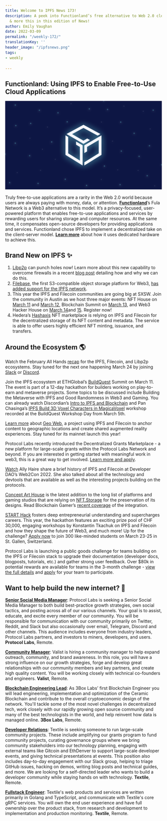 ```yaml
---
title: Welcome to IPFS News 173!
description: A peek into Functionland’s free alternative to Web 2.0 cloud applications
  & more this in this edition of News!
author: Emily Vaughan
date: 2022-03-09
permalink: "/weekly-172/"
translationKey: ''
header_image: "/ipfsnews.png"
tags:
- weekly

---
```

## **Functionland: Using IPFS to Enable Free-to-Use Cloud Applications**

![](../assets/ipfs-feb-16.png)

Truly free-to-use applications are a rarity in the Web 2.0 world because users are always paying with money, data, or attention. [**Functionland**](https://fx.land/)’s Fula Network is a Web3 alternative to this model. It’s a privacy-focused, user-powered platform that enables free-to-use applications and services by rewarding users for sharing storage and computer resources. At the same time, it compensates open-source developers for providing applications and services. Functionland chose IPFS to implement a decentralized take on the client-server model. [**Learn more**](https://blog.ipfs.io/2022-02-22-functionland/) about how it uses dedicated hardware to achieve this.

## **Brand New on IPFS ✨**

1. [Libp2p](https://docs.ipfs.io/concepts/glossary/#libp2p) can punch holes now! Learn more about this new capability to overcome firewalls in a recent [blog post](https://blog.ipfs.io/2022-01-20-libp2p-hole-punching/) detailing how and why we can do this.
2. [Filebase](https://filebase.com/), the first S3-compatible object storage platform for Web3, [has added support for the IPFS network](https://filebase.com/blog/introducing-support-for-ipfs-backed-by-decentralized-storage/?utm_source=newsletter&utm_medium=email&utm_campaign=IPFS_Newsletter).
3. This year the IPFS and Filecoin communities are going big at SXSW. Join the community in Austin as we host three major events: NFT House on [March 11](https://www.eventbrite.com/e/nft-house-sxsw-day-1-nft-x-art-tickets-275786012387) and [March 12](https://www.eventbrite.com/e/nft-house-sxsw-day-2-nft-x-technology-tickets-276168095207), Blockchain Summit on [March 13](https://www.eventbrite.com/e/sustainable-blockchain-summit-sxsw-tickets-272887262147), and Web3 Hacker House on [March 14](https://www.eventbrite.com/e/web3-hacker-house-sxsw-day-1-tickets-276203972517)and [15](https://www.eventbrite.com/e/web3-hacker-house-sxsw-day-2-tickets-276204514137). Register now!
4. Hedera’s [Hashaxis](https://hedera.com/users/hashaxis) NFT marketplace is relying on IPFS and Filecoin for the decentralized storage of its NFT content and metadata. The service is able to offer users highly efficient NFT minting, issuance, and transfers.

## **Around the Ecosystem 🌎**

Watch the February All Hands [recap](https://www.youtube.com/watch?v=euVyc33ePFA) for the IPFS, Filecoin, and Libp2p ecosystems. Stay tuned for the next one happening March 24 by joining [Slack](https://filecoin.io/slack) or [Discord](https://discord.gg/5qCT7BzT).  
  
Join the IPFS ecosystem at ETHGlobal’s [BuildQuest](https://buildquest.ethglobal.com/) Summit on March 11. The event is part of a 12-day hackathon for builders working on play-to-earn and metaverse projects. Some topics to be discussed include Building the Metaverse with IPFS and Good Randomness in Web3 and Gaming. You can already watch Discordian’s [Intro to IPFS and Blockchain](https://www.youtube.com/watch?v=wJO-1PIOmYw) and Pan Chasinga’s [IPFS Build 3D Voxel Characters in MagicaVoxel](https://www.youtube.com/watch?v=xFakIp8l-AA) workshop recorded at the BuildQuest Workshop Day from March 5th.  
  
[Learn more](https://twitter.com/IPFS/status/1499754941098840067?s=20&t=7AL8tX0Eb77SyPI_ttdEPw) about [Geo Web](https://www.geoweb.network/), a project using IPFS and Filecoin to anchor content to geographic locations and create shared augmented reality experiences. Stay tuned for its mainnet launch this year!  
  
Protocol Labs recently introduced the Decentralized Grants Marketplace - a new platform for large-scale grants within the Protocol Labs Network and beyond. If you are interested in getting started with meaningful work in web3, this is a great way to get involved. [Learn more and apply](https://www.dgm.xyz/).  
  
[Watch](https://www.youtube.com/watch?v=tY-W1hzra3Q) Ally Haire share a brief history of IPFS and Filecoin at Developer DAO’s Web2Con 2022. She also talked about all the technology and devtools that are available as well as the interesting projects building on the protocols.  
  
[Concept Art House](https://www.conceptarthouse.com/) is the latest addition to the long list of platforms and gaming studios that are relying on [NFT.Storage](https://nft.storage/) for the preservation of its designs. Read Blockchain Gamer’s [recent coverage](https://www.blockchaingamer.biz/news/17391/concept-art-house-partners-with-nft-storage-to-preserve-game-art-on-ipfs-and-filecoin/) of the integration.  
  
[START Hack](https://www.starthack.eu/) fosters deep entrepreneurial understanding and supercharges careers. This year, the hackathon features an exciting prize pool of CHF 30,000, engaging workshops by Konstantin Tkachuk on IPFS and Filecoin and how they shape the future of Web3, and much more! Up for the challenge? [Apply now](https://www.starthack.eu/individual-application) to join 300 like-minded students on March 23-25 in St. Gallen, Switzerland.  
  
Protocol Labs is launching a public goods challenge for teams building on the IPFS or Filecoin stack to upgrade their documentation (developer docs, blogposts, tutorials, etc.) and gather strong user feedback. Over $80k in potential rewards are available for teams in the 3-month challenge - [view the full details](https://github.com/protocol/Network-Funding/blob/main/Documentation_challenge.md) and [apply](https://docs.google.com/forms/d/e/1FAIpQLSdmJki5UoaRMlrWDfxeVZYSw3CpfDT2pkGM8fS6cWl404bCnw/viewform?usp=sf_link) for your team to participate.

## **Want to help build the new internet? 💼**

[**Senior Social Media Manager**](https://boards.greenhouse.io/protocollabs/jobs/4282182004): Protocol Labs is seeking a Senior Social Media Manager to both build best-practice growth strategies, own social tactics, and posting across all of our various channels. Your goal is to assist, educate, and excite every member of our community. You will be responsible for communication with our community primarily on Twitter, Reddit, and Slack but also occasionally over email, Telegram, Discord and other channels. This audience includes everyone from industry leaders, Protocol Labs partners, and investors to miners, developers, and users. **Protocol Labs**, Remote.

[**Community Manager**](https://valist.io/roles/community-manager.pdf): Valist is hiring a community manager to help expand outreach, community, and brand awareness. In this role, you will have a strong influence on our growth strategies, forge and develop great relationships with our community members and key partners, and create high quality content. You will be working closely with technical co-founders and engineers. **Valist**, Remote.

[**Blockchain Engineering Lead**](https://jobs.lever.co/3box/bdbda170-a119-4842-84e8-e208b94f4c52): As 3Box Labs’ first Blockchain Engineer you will lead engineering, implementation and optimization of the Ceramic Blockchain and contribute to the overall cryptoeconomic design of the network. You'll tackle some of the most novel challenges in decentralized tech, work closely with our rapidly growing open source community and many of the best technologists in the world, and help reinvent how data is managed online. **3Box Labs**, Remote.

[**Developer Relations**](https://boards.greenhouse.io/textileio/jobs/4075619004): Textile is seeking someone to run large-scale community projects. These include amplifying our grants program to fund community projects, curating governance groups where we bring community stakeholders into our technology planning, engaging with external teams like Gitcoin and EthDenver to support large-scale developer events, and giving technical presentations at events. This position also includes day-to-day engagement with our Slack group, helping to triage GitHub issues, hacking on demos, writing blog posts and technical guides, and more. We are looking for a self-directed leader who wants to build a developer community while staying hands on with technology. **Textile**, Remote.

[**Fullstack Engineer**](https://boards.greenhouse.io/textileio/jobs/4017984004): Textile's web products and services are written primarily in Golang and TypeScript, and communicate with Textile's core gRPC services. You will own the end user experience and have full ownership over the product stack, from research and development to implementation and production monitoring. **Textile**, Remote.